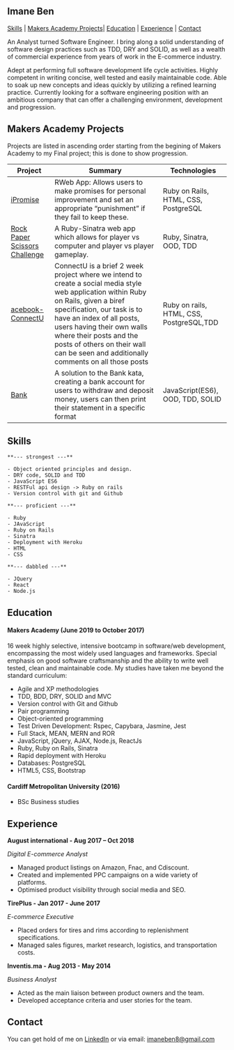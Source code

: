 ## Imane Ben

[Skills](#skills) | [Makers Academy Projects](#makers_projects)| [Education](#education) | [Experience](#experience) | [Contact](#contact)

An Analyst turned Software Engineer. I bring along a solid understanding of software design practices such as TDD, DRY and SOLID, as well as a wealth of commercial experience from years of work in the E-commerce industry.


Adept at performing full software development life cycle activities. Highly competent in writing concise, well tested and easily maintainable code. Able to soak up new concepts and ideas quickly by utilizing a refined learning practice. Currently looking for a software engineering position with an ambitious company that can offer a challenging environment, development and  progression.

## <a name="makers_projects">Makers Academy Projects</a>

Projects are listed in ascending order starting from the begining of Makers Academy to my Final project; this is done to show progression.

| Project | Summary | Technologies |
 |----------|----------|----------|
| [iPromise](https://github.com/monmon8/iPromise) | RWeb App: Allows users to make promises for personal improvement and set an appropriate “punishment” if they fail to keep these. | Ruby on Rails, HTML, CSS, PostgreSQL |
| [Rock Paper Scissors Challenge](https://github.com/monmon8/rps-challenge) | A Ruby-Sinatra web app which allows for player vs computer and player vs player gameplay. | Ruby, Sinatra, OOD, TDD|
[acebook-ConnectU](https://github.com/monmon8/acebook-ConnectU) | ConnectU is a brief 2 week project where we intend to create a social media style web application within Ruby on Rails, given a biref specification, our task is to have an index of all posts, users having their own walls where their posts and the posts of others on their wall can be seen and additionally comments on all those posts | Ruby on rails, HTML, CSS, PostgreSQL,TDD |
| [Bank](https://github.com/monmon8/bank-tech-test) | A solution to the Bank kata, creating a bank account for users to withdraw and deposit money, users can then print their statement in a specific format | JavaScript(ES6), OOD, TDD, SOLID |


## <a name="skills"> Skills </a>

	**--- strongest ---**

	- Object oriented principles and design.
	- DRY code, SOLID and TDD
	- JavaScript ES6
	- RESTFul api design -> Ruby on rails 
	- Version control with git and Github
       
	**--- proficient ---**
  
	- Ruby
	- JAvaScript
	- Ruby on Rails 
	- Sinatra
	- Deployment with Heroku
	- HTML
	- CSS

	**--- dabbled ---**

	- JQuery
	- React
	- Node.js

## <a name="education"> Education </a>

#### Makers Academy (June 2019 to October 2017)

16 week highly selective, intensive bootcamp in software/web development, encompassing the most widely used languages and frameworks. Special emphasis on good software craftsmanship and the ability to write well tested, clean and maintainable code. My studies have taken me beyond the standard curriculum:  

- Agile and XP methodologies
- TDD, BDD, DRY, SOLID and MVC
- Version control with Git and Github
- Pair programming
- Object­-oriented programming
- Test Driven Development: Rspec, Capybara, Jasmine, Jest
- Full Stack, MEAN, MERN and ROR
- JavaScript, jQuery, AJAX, Node.js, ReactJs
- Ruby, Ruby on Rails, Sinatra
- Rapid deployment with Heroku
- Databases: PostgreSQL
- HTML5, CSS, Bootstrap

#### Cardiff Metropolitan University (2016)

- BSc Business studies


## <a name="experience"> Experience </a>

**August international - Aug 2017 – Oct 2018**

*Digital E-commerce Analyst*

- Managed product listings on Amazon, Fnac, and Cdiscount.
- Created and implemented PPC campaigns on a wide variety of platforms.
- Optimised product visibility through social media and SEO.


**TirePlus - Jan 2017 - June 2017** 

*E-commerce Executive*

- Placed orders for tires and rims according to replenishment specifications.
- Managed sales figures, market research, logistics, and transportation costs.


**Inventis.ma - Aug 2013 - May 2014** 

*Business Analyst*

- Acted as the main liaison between product owners and the team.
- Developed acceptance criteria and user stories for the team.

## <a name="contact"> Contact  </a>
You can get hold of me on [LinkedIn]( linkedin.com/in/imane-ben-89820a9a) or via email: imaneben8@gmail.com
